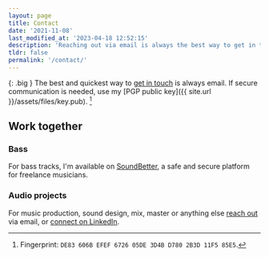 ```yaml
---
layout: page
title: Contact
date: '2021-11-08'
last_modified_at: '2023-04-18 12:52:15'
description: 'Reaching out via email is always the best way to get in touch.'
tldr: false
permalink: '/contact/'
---
```

{: .big }
The best and quickest way to [get in touch](mailto:hello@minutestomidnight.co.uk) is always email. If secure communication is needed, use my [PGP public key]({{ site.url }}/assets/files/key.pub). [^1]

[^1]: Fingerprint: `DE83 606B EFEF 6726 05DE 3D4B D780 2B3D 11F5 85E5`.

## Work together

<div class="notice">
  <h3>Bass</h3>
  <p>For bass tracks, I'm available on <a href="https://soundbetter.com/profiles/206552-simone-silvestroni">SoundBetter</a>, a safe and secure platform for freelance musicians.</p>
</div>
<div class="notice">
  <h3>Audio projects</h3>
  <p>For music production, sound design, mix, master or anything else <a href="mailto:hello@minutestomidnight.co.uk">reach out</a> via email, or <a href="https://www.linkedin.com/in/simonesilvestroni/">connect on LinkedIn</a>.</p>
</div>